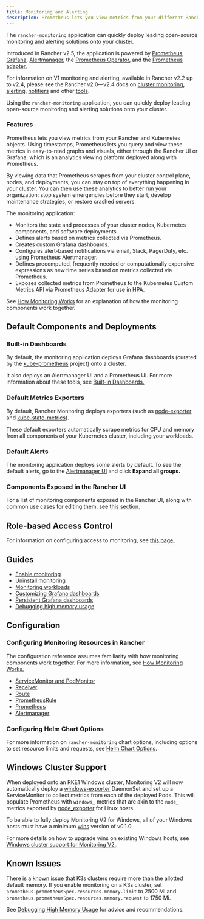 ```yaml
---
title: Monitoring and Alerting
description: Prometheus lets you view metrics from your different Rancher and Kubernetes objects. Learn about the scope of monitoring and how to enable cluster monitoring
---
```


<head>
  <link rel="canonical" href="https://ranchermanager.docs.rancher.com/pages-for-subheaders/monitoring-and-alerting"/>
</head>

The `rancher-monitoring` application can quickly deploy leading open-source monitoring and alerting solutions onto your cluster.

Introduced in Rancher v2.5, the application is powered by [Prometheus](https://prometheus.io/), [Grafana](https://grafana.com/grafana/),  [Alertmanager](https://prometheus.io/docs/alerting/latest/alertmanager/), the [Prometheus Operator](https://github.com/prometheus-operator/prometheus-operator), and the [Prometheus adapter.](https://github.com/DirectXMan12/k8s-prometheus-adapter) 

For information on V1 monitoring and alerting, available in Rancher v2.2 up to v2.4, please see the Rancher v2.0—v2.4 docs on [cluster monitoring](../../../version-2.0-2.4/pages-for-subheaders/cluster-monitoring.md), [alerting](../../../version-2.0-2.4/pages-for-subheaders/cluster-alerts.md), [notifiers](../../../version-2.0-2.4/explanations/integrations-in-rancher/notifiers.md) and other [tools](../../../version-2.0-2.4/pages-for-subheaders/project-tools.md).

Using the `rancher-monitoring` application, you can quickly deploy leading open-source monitoring and alerting solutions onto your cluster.

### Features

Prometheus lets you view metrics from your Rancher and Kubernetes objects. Using timestamps, Prometheus lets you query and view these metrics in easy-to-read graphs and visuals, either through the Rancher UI or Grafana, which is an analytics viewing platform deployed along with Prometheus.

By viewing data that Prometheus scrapes from your cluster control plane, nodes, and deployments, you can stay on top of everything happening in your cluster. You can then use these analytics to better run your organization: stop system emergencies before they start, develop maintenance strategies, or restore crashed servers.

The monitoring application:

- Monitors the state and processes of your cluster nodes, Kubernetes components, and software deployments.
- Defines alerts based on metrics collected via Prometheus.
- Creates custom Grafana dashboards.
- Configures alert-based notifications via email, Slack, PagerDuty, etc. using Prometheus Alertmanager.
- Defines precomputed, frequently needed or computationally expensive expressions as new time series based on metrics collected via Prometheus.
- Exposes collected metrics from Prometheus to the Kubernetes Custom Metrics API via Prometheus Adapter for use in HPA.

See [How Monitoring Works](how-monitoring-works.md) for an explanation of how the monitoring components work together.

## Default Components and Deployments

### Built-in Dashboards

By default, the monitoring application deploys Grafana dashboards (curated by the [kube-prometheus](https://github.com/prometheus-operator/kube-prometheus) project) onto a cluster.

It also deploys an Alertmanager UI and a Prometheus UI. For more information about these tools, see [Built-in Dashboards.](built-in-dashboards.md)
### Default Metrics Exporters

By default, Rancher Monitoring deploys exporters (such as [node-exporter](https://github.com/prometheus/node_exporter) and [kube-state-metrics](https://github.com/kubernetes/kube-state-metrics)).

These default exporters automatically scrape metrics for CPU and memory from all components of your Kubernetes cluster, including your workloads.

### Default Alerts

The monitoring application deploys some alerts by default. To see the default alerts, go to the [Alertmanager UI](built-in-dashboards.md#alertmanager-ui) and click **Expand all groups.**

### Components Exposed in the Rancher UI

For a list of monitoring components exposed in the Rancher UI, along with common use cases for editing them, see [this section.](how-monitoring-works.md#components-exposed-in-the-rancher-ui)

## Role-based Access Control

For information on configuring access to monitoring, see [this page.](rbac-for-monitoring.md)

## Guides

- [Enable monitoring](../../how-to-guides/advanced-user-guides/monitoring-alerting-guides/enable-monitoring.md)
- [Uninstall monitoring](../../how-to-guides/advanced-user-guides/monitoring-alerting-guides/uninstall-monitoring.md)
- [Monitoring workloads](../../how-to-guides/advanced-user-guides/monitoring-alerting-guides/set-up-monitoring-for-workloads.md)
- [Customizing Grafana dashboards](../../how-to-guides/advanced-user-guides/monitoring-alerting-guides/customize-grafana-dashboard.md)
- [Persistent Grafana dashboards](../../how-to-guides/advanced-user-guides/monitoring-alerting-guides/create-persistent-grafana-dashboard.md)
- [Debugging high memory usage](../../how-to-guides/advanced-user-guides/monitoring-alerting-guides/debug-high-memory-usage.md)

## Configuration

### Configuring Monitoring Resources in Rancher

The configuration reference assumes familiarity with how monitoring components work together. For more information, see [How Monitoring Works.](how-monitoring-works.md)

- [ServiceMonitor and PodMonitor](../../reference-guides/monitoring-v2-configuration/servicemonitors-and-podmonitors.md)
- [Receiver](../../reference-guides/monitoring-v2-configuration/receivers.md)
- [Route](../../reference-guides/monitoring-v2-configuration/routes.md)
- [PrometheusRule](../../how-to-guides/advanced-user-guides/monitoring-v2-configuration-guides/advanced-configuration/prometheusrules.md)
- [Prometheus](../../how-to-guides/advanced-user-guides/monitoring-v2-configuration-guides/advanced-configuration/prometheus.md)
- [Alertmanager](../../how-to-guides/advanced-user-guides/monitoring-v2-configuration-guides/advanced-configuration/alertmanager.md)

### Configuring Helm Chart Options

For more information on `rancher-monitoring` chart options, including options to set resource limits and requests, see [Helm Chart Options](../../reference-guides/monitoring-v2-configuration/helm-chart-options.md).

## Windows Cluster Support

When deployed onto an RKE1 Windows cluster, Monitoring V2 will now automatically deploy a [windows-exporter](https://github.com/prometheus-community/windows_exporter) DaemonSet and set up a ServiceMonitor to collect metrics from each of the deployed Pods. This will populate Prometheus with `windows_` metrics that are akin to the `node_` metrics exported by [node_exporter](https://github.com/prometheus/node_exporter) for Linux hosts.

To be able to fully deploy Monitoring V2 for Windows, all of your Windows hosts must have a minimum [wins](https://github.com/rancher/wins) version of v0.1.0.

For more details on how to upgrade wins on existing Windows hosts, see [Windows cluster support for Monitoring V2.](windows-support.md).


## Known Issues

There is a [known issue](https://github.com/rancher/rancher/issues/28787#issuecomment-693611821) that K3s clusters require more than the allotted default memory. If you enable monitoring on a K3s cluster, set `prometheus.prometheusSpec.resources.memory.limit` to 2500 Mi and `prometheus.prometheusSpec.resources.memory.request` to 1750 Mi.

See [Debugging High Memory Usage](../../how-to-guides/advanced-user-guides/monitoring-alerting-guides/debug-high-memory-usage.md) for advice and recommendations.
